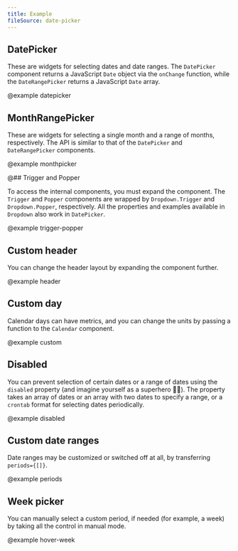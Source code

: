 ```yaml
---
title: Example
fileSource: date-picker
---
```


## DatePicker

These are widgets for selecting dates and date ranges. The `DatePicker` component returns a JavaScript `Date` object via the `onChange` function, while the `DateRangePicker` returns a JavaScript `Date` array.

@example datepicker

## MonthRangePicker

These are widgets for selecting a single month and a range of months, respectively. The API is similar to that of the `DatePicker` and `DateRangePicker` components.

@example monthpicker

@## Trigger and Popper

To access the internal components, you must expand the component. The `Trigger` and `Popper` components are wrapped by `Dropdown.Trigger` and `Dropdown.Popper`, respectively. All the properties and examples available in `Dropdown` also work in `DatePicker`.

@example trigger-popper

## Custom header

You can change the header layout by expanding the component further.

@example header

## Custom day

Calendar days can have metrics, and you can change the units by passing a function to the `Calendar` component.

@example custom

## Disabled

You can prevent selection of certain dates or a range of dates using the `disabled` property (and imagine yourself as a superhero 🕺🏻). The property takes an array of dates or an array with two dates to specify a range, or a `crontab` format for selecting dates periodically.

@example disabled

## Custom date ranges

Date ranges may be customized or switched off at all, by transferring `periods={[]}`.

@example periods

## Week picker

You can manually select a custom period, if needed (for example, a week) by taking all the control in manual mode.

@example hover-week
